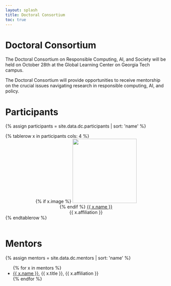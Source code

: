 ```yaml
---
layout: splash
title: Doctoral Consortium
toc: true
---
```


<h1>Doctoral Consortium</h1>

The Doctoral Consortium on Responsible Computing, AI, and Society will be held on October 28th at the Global Learning Center on Georgia Tech campus.

The Doctoral Consortium will provide opportunities to receive mentorship on the crucial issues navigating research in responsible computing, AI, and policy.

<h1>Participants</h1>

{% assign participants = site.data.dc.participants | sort: 'name' %}

<table>
{% tablerow x in participants cols: 4 %}
<div id="{{ x.name }}" style="text-align:center;">
{% if x.image %}
<img src="{{ x.image }}" style="height:200px;width:auto;"><br>
{% endif %}
<a href="{{ x.website }}">{{ x.name }}</a><br>
{{ x.affiliation }}
</div>
{% endtablerow %}
</table>

<h1>Mentors</h1>

{% assign mentors = site.data.dc.mentors | sort: 'name' %}

<ul>
  {% for x in mentors %}
  <li><a href="{{ x.website}} ">{{ x.name }}</a>, {{ x.title }}, {{ x.affiliation }}</li>
  {% endfor %}
</ul>

